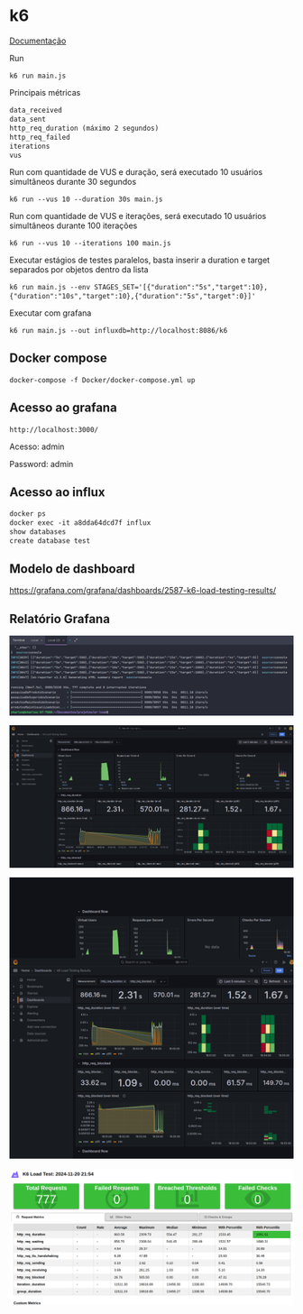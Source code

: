 # k6

[Documentação](https://grafana.com/docs/k6/latest/get-started/running-k6/)

Run

```
k6 run main.js
```

Principais métricas

```
data_received
data_sent
http_req_duration (máximo 2 segundos)
http_req_failed
iterations
vus
```

Run com quantidade de VUS e duração, será executado 10 usuários simultâneos durante 30 segundos

```
k6 run --vus 10 --duration 30s main.js
```

Run com quantidade de VUS e iterações, será executado 10 usuários simultâneos durante 100 iterações

```
k6 run --vus 10 --iterations 100 main.js
```

Executar estágios de testes paralelos, basta inserir a duration e target separados por objetos dentro da lista

```
k6 run main.js --env STAGES_SET='[{"duration":"5s","target":10},{"duration":"10s","target":10},{"duration":"5s","target":0}]'
```

Executar com grafana

```
k6 run main.js --out influxdb=http://localhost:8086/k6
```

## Docker compose

```
docker-compose -f Docker/docker-compose.yml up
```

## Acesso ao grafana

```
http://localhost:3000/
```

Acesso: admin

Password: admin

## Acesso ao influx

```
docker ps
docker exec -it a8dda64dcd7f influx
show databases
create database test
```

## Modelo de dashboard
https://grafana.com/grafana/dashboards/2587-k6-load-testing-results/

## Relatório Grafana

![Tela 1](./screenshots/1.png)

![Tela 2](./screenshots/2.png)

![Tela 3](./screenshots/3.png)

![Tela 4](./screenshots/4.png)